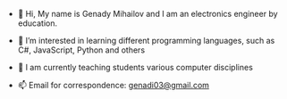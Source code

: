 - 👋 Hi, My name is Genady Mihailov and I am an electronics engineer by education.

- 👀 I’m interested in learning different programming languages, such as C#, JavaScript, Python and others

- 🌱 I am currently teaching students various computer disciplines

- 📫 Email for correspondence: genadi03@gmail.com
